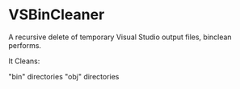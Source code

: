 # VSBinCleaner

A recursive delete of temporary Visual Studio output files, binclean performs.

It Cleans:

"bin" directories
"obj" directories
